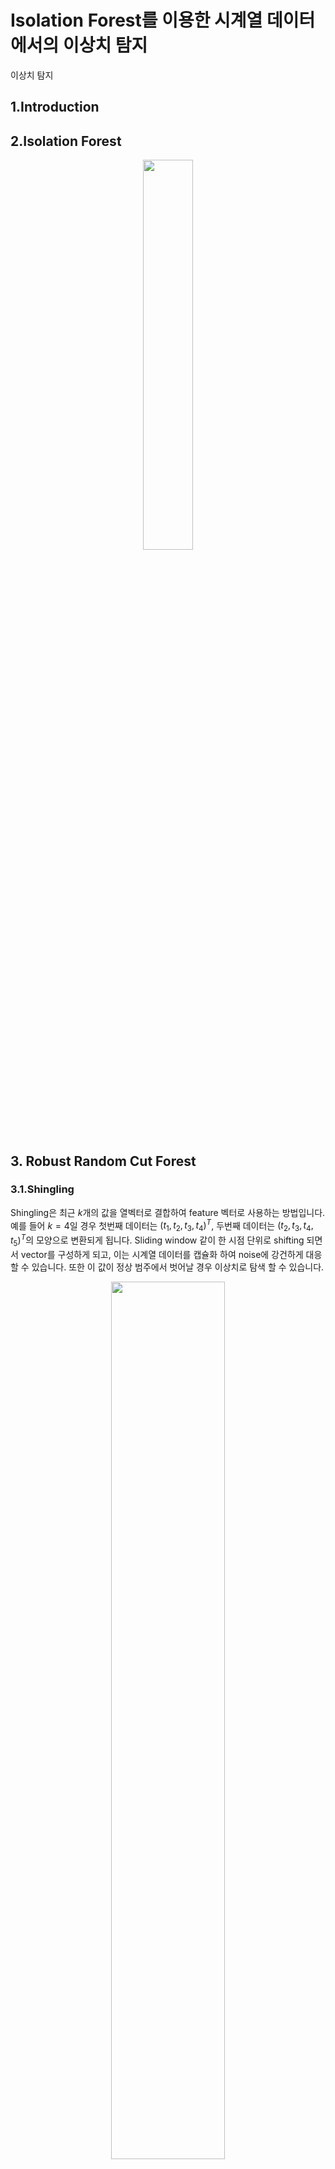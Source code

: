# Isolation Forest를 이용한 시계열 데이터에서의 이상치 탐지
이상치 탐지



## 1.Introduction

## 2.Isolation Forest

<p align="center"> <img src="https://github.com/cyp-ark/if/blob/main/figure/figure1.png?raw=true" width="40%" height="40%">


## 3. Robust Random Cut Forest
### 3.1.Shingling
Shingling은 최근 $k$개의 값을 열벡터로 결합하여 feature 벡터로 사용하는 방법입니다. 예를 들어 $k=4$일 경우 첫번째 데이터는 $(t_{1},t_{2},t_{3},t_{4})^{T}$, 두번째 데이터는 $(t_{2},t_{3},t_{4},t_{5})^{T}$의 모양으로 변환되게 됩니다. Sliding window 같이 한 시점 단위로 shifting 되면서 vector를 구성하게 되고, 이는 시계열 데이터를 캡슐화 하여 noise에 강건하게 대응할 수 있습니다. 또한 이 값이 정상 범주에서 벗어날 경우 이상치로 탐색 할 수 있습니다.
  
<p align="center"> <img src="https://github.com/cyp-ark/if/blob/main/figure/figure5.png?raw=true" width="60%" height="60%"> 

## 4.
사용된 데이터셋은 unsupervised anomaly detection 분야에서 자주 사용되는 '뉴욕시 택시 탑승객 수'로 2014년 7월부터 2015년 1월까지 뉴욕시 택시 탑승객 수를 30분 단위로 측정한 데이터입니다. 원래는 unsupervised 데이터 셋이기 때문에 label이 없지만, rrcf 논문에서는 연휴나 기념일 등 8개의 이벤트를 anomaly로 간주하여 추가적인 비교를 할 수 있게 하였습니다. 먼저 기본적인 데이터 분석을 통해 해당 데이터셋의 형태에 대해 알아보겠습니다.

### 4.1. Data description


```python
import pandas as pd
import numpy as np
import matplotlib.pyplot as plt

df = pd.read_csv("taxi_rides.csv",index_col=0)
df.index = pd.to_datetime(df.index)
data = df['value'].astype(float).values
```
```python
# Create events
events = {
'independence_day' : ('2014-07-04 00:00:00',
                      '2014-07-07 00:00:00'),
'labor_day'        : ('2014-09-01 00:00:00',
                      '2014-09-02 00:00:00'),
'labor_day_parade' : ('2014-09-06 00:00:00',
                      '2014-09-07 00:00:00'),
'nyc_marathon'     : ('2014-11-02 00:00:00',
                      '2014-11-03 00:00:00'),
'thanksgiving'     : ('2014-11-27 00:00:00',
                      '2014-11-28 00:00:00'),
'christmas'        : ('2014-12-25 00:00:00',
                      '2014-12-26 00:00:00'),
'new_year'         : ('2015-01-01 00:00:00',
                      '2015-01-02 00:00:00'),
'blizzard'         : ('2015-01-26 00:00:00',
                      '2015-01-28 00:00:00')
}
df['event'] = np.zeros(len(df))
for event, duration in events.items():
    start, end = duration
    df.loc[start:end, 'event'] = 1
```
```python
plt.figure(figsize=(60,16))
plt.plot(df['value'])
```
<p align="center"> <img src="https://github.com/cyp-ark/if/blob/main/figure/figure2.png?raw=true"> 

### 4.2. Anomaly detection using Isolation Forest
Scikit-learn의 IsolationForest 모듈을 이용해 이상치 탐색을 진행했습니다. Isolation Forest의 hyperparameter는 tree 개수 200개, 이상치 비율은 앞서 설정한 8개의 event의 비율만큼 설정해 모델을 실행합니다.

```python
from sklearn.ensemble import IsolationForest

model = IsolationForest(n_estimators=200,
                        contamination=df['event'].sum()/len(df),
                        random_state=0)

model.fit(df[['value']])
  
df['outliers']=model.predict(df[['value']])

scores = model.score_samples(df[['value']])
scores = pd.Series(-scores,index=(df.index))

```

```
fig,ax = plt.subplots(2,figsize=(70,16))

a = df.loc[df['outliers']==-1,['value']]
ax[0].plot(df.index,df['value'],color='black',label='normal')
ax[0].scatter(a.index,a['value'],color='red',label='abnormal',s=500)


for event, duration in events.items():
    start, end = duration
    ax[0].axvspan(start, end, alpha=0.3,color='springgreen')

ax[1].plot(scores.index,scores)

ax[0].legend()
plt.show()
```
<p align="center"> <img src="https://github.com/cyp-ark/if/blob/main/figure/figure3.png?raw=true"> 

   연한 초록색으로 되어있는 부분은 8개 event에 대한 기간을 나타낸 것입니다. 해당 기간의 값을 이상치로 탐지했는지, 그리고 다른 기간에서 어느 부분을 이상치로 판단했는지를 확인해보자면 우선 event가 있는 기간에 대한 판단을 맞춘 정도를 TP(True Positive) 비율로 계산하면 $38/536 = 0.071$정도로 매우 적은 비율로 이상치라고 탐지한 것을 확인할 수 있습니다. 해당 기간 이외에 다른 부분에서 어느 기간을 이상치로 탐지했는지 살펴보자면 주로 주변 기간대비 탑승자의 수가 가장 많은 피크시간대나 탑승자가 가장 적은 시간대를 이상치라고 탐지하는 것을 확인할 수 있습니다. 이러한 급격한 값의 움직임에 좀 더 강건하게 대응하기 위해 데이터에 Shingling을 적용해 다시 Isolation Forest 모델을 사용하여봅시다.

### 4.3. Anomaly detection using Isolation Forest with shingling
하루동안 탑승자의 수가 가장 많은 시간대와 적은시간대를 이상치로 대부분 판단하였기 때문에 shingle의 $k=48$로 설정해 24시간동안의 탑승자의 수로 이상지 탐색을 진행하도록 하겠습니다. rrcf 패키지 안에 데이터를 shingle해주는 함수가 있지만 이번 튜토리얼에서는 for문을 통해 데이터를 shingle 해보도록 하겠습니다.
```python
#Shingle
n_shingling = 48

y = np.zeros(shape=(len(df)-n_shingling+1,n_shingling))
for i in range(len(df)-n_shingling+1):
    x = []
    for j in range(n_shingling):
        x.append(df.iloc[i+j].values[0])
    y[i] = x
```

```python
df_sh = pd.DataFrame(y,index=(df.iloc[(n_shingling - 1):].index))
#%%
model = IsolationForest(n_estimators=100,
                        contamination=df['event'].sum()/len(df),
                        random_state=0)
model.fit(df_sh)

scores = model.score_samples(df_sh)
scores = pd.Series(-scores,index=(df.iloc[(n_shingling - 1):].index))

df_sh['outliers'] = model.predict(df_sh)
```
```
fig,ax = plt.subplots(2,figsize=(70,16))

b = df_sh.loc[df_sh['outliers']==-1,[0]]
ax[0].plot(df.index,df['value'],color='black',label='normal')
ax[0].scatter(b.index,b[0],color='red',label='abnormal',s=500)

for event, duration in events.items():
    start, end = duration
    ax[0].axvspan(start, end, alpha=0.3,color='springgreen')

ax[1].plot(scores.index,scores)

ax[0].legend()
plt.show()
```
<p align="center"> <img src="https://github.com/cyp-ark/if/blob/main/figure/figure4.png?raw=true"> 


## 5.Conclusion


## 6. Reference
1. Liu, Fei Tony, Kai Ming Ting, and Zhi-Hua Zhou. "Isolation forest." 2008 eighth ieee international conference on data mining. IEEE, 2008. [[Link]](https://ieeexplore.ieee.org/abstract/document/4781136)
2. Guha, Sudipto, et al. "Robust random cut forest based anomaly detection on streams." International conference on machine learning. PMLR, 2016.[[Link]](https://proceedings.mlr.press/v48/guha16.html)
3. Implementation of the Robust Random Cut Forest Algorithm for anomaly detection on streams[[Link]](https://klabum.github.io/rrcf/)
4. Collins Kirui - Anomaly Detection Model on Time Series Data using Isolation Forest[[Link]](https://www.section.io/engineering-education/anomaly-detection-model-on-time-series-data-using-isolation-forest/)
5. Aayush Bajaj - Anomaly Detection in Time Series[[Link]](https://neptune.ai/blog/anomaly-detection-in-time-series)
6. HiddenBeginner (이동진) - [논문 리뷰] 실시간 이상 감지 모델 Robust Random Cut Forest (RRCF)[[Link]](https://hiddenbeginner.github.io/paperreview/2021/07/14/rrcf.html#ref4)
